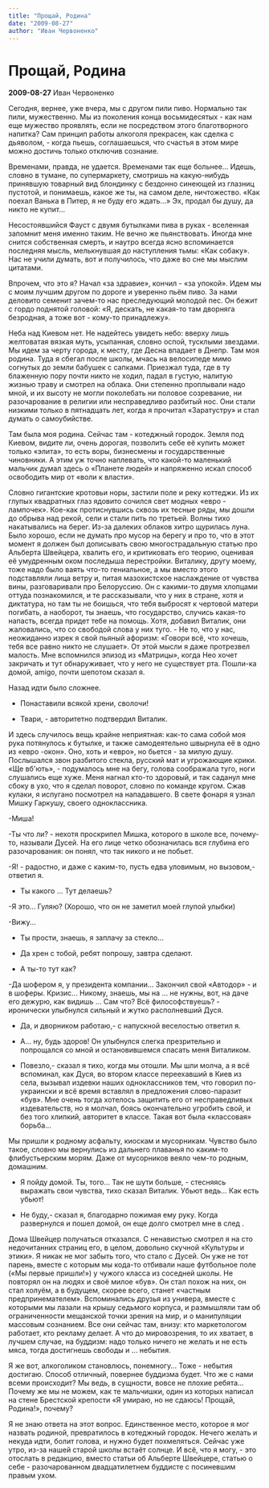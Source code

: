 ```yaml
---
title: "Прощай, Родина"
date: "2009-08-27"
author: "Иван Червоненко"
---
```


# Прощай, Родина

**2009-08-27** Иван Червоненко

Сегодня, вернее, уже вчера, мы с другом пили пиво. Нормально так пили, мужественно. Мы из поколения конца восьмидесятых - как нам еще мужество проявлять, если не посредством этого благотворного напитка? Сам принцип работы алкоголя прекрасен, как сделка с дьяволом, - когда пьешь, соглашаешься, что счастья в этом мире можно достичь только отключив сознание.

Временами, правда, не удается. Временами так еще больнее... Идешь, словно в тумане, по супермаркету, смотришь на какую-нибудь принявшую товарный вид блондинку с бездонно синеющей из глазниц пустотой, и понимаешь, какое же ты, на самом деле, ничтожество. «Как поехал Ванька в Питер, я не буду его ждать...» Эх, продал бы душу, да никто не купит...

Несостоявшийся Фауст с двумя бутылками пива в руках - вселенная запомнит меня именно таким. Не вечно же пьянствовать. Иногда мне снится собственная смерть, и наутро всегда ясно вспоминается последняя мысль, мелькнувшая до наступления тьмы: «Как собаку». Нас не учили думать, вот и получилось, что даже во сне мы мыслим цитатами.

Впрочем, что это я? Начал «за здравие», кончил - «за упокой». Идем мы с моим лучшим другом по дороге и уверенно пьём пиво. За нами деловито семенит зачем-то нас преследующий молодой пес. Он бежит с гордо поднятой головой: «Я, дескать, не какая-то там дворняга безродная, а тоже вот - кому-то принадлежу».

Неба над Киевом нет. Не надейтесь увидеть небо: вверху лишь желтоватая вязкая муть, усыпанная, словно оспой, тусклыми звездами. Мы идем за черту города, к месту, где Десна впадает в Днепр. Там моя родина. Туда я сбегал после школы, мчась на велосипеде мимо согнутых до земли бабушек с сапками. Приезжал туда, где в ту блаженную пору почти никто не ходил, падал в густую, налитую жизнью траву и смотрел на облака. Они степенно проплывали надо мной, и их высоту не могли поколебать ни половое созревание, ни разочарование в религии или несправедливо разбитый нос. Они стали низкими только в пятнадцать лет, когда я прочитал «Заратустру» и стал думать о самоубийстве.

Там была моя родина. Сейчас там - котеджный городок. Земля под Киевом, видите ли, очень дорогая, позволить себе её купить может только «элита», то есть воры, бизнесмены и государственные чиновники. А этим уж точно наплевать, что какой-то маленький мальчик думал здесь о «Планете людей» и напряженно искал способ освободить мир от «воли к власти».

Словно гигантские кротовьи норы, застили поле и реку коттеджи. Из их глупых квадратных глаз ядовито сочился свет модных «евро - лампочек». Кое-как протиснувшись сквозь их тесные ряды, мы дошли до обрыва над рекой, сели и стали пить по третьей. Волны тихо накатывались на берег. Из-за далеких облаков хитро щурилась луна. Было хорошо, если не думать про мусор на берегу и про то, что в этот момент я должен был дописывать свою многострадальную статью про Альберта Швейцера, хвалить его, и критиковать его теорию, оценивая её умудренным оком последыша перестройки. Виталику, другу моему, тоже надо было ваять что-то гениальное, а мы вместо этого подставляли лица ветру и, питая мазохистское наслаждение от чувства вины, разговаривали про Белоруссию. Он с какими-то двумя хлопцами оттуда познакомился, и те рассказывали, что у них в стране, хотя и диктатура, но там ты не боишься, что тебя выбросят к чертовой матери погибать, а наоборот, ты знаешь, что государство, случись какая-то напасть, всегда придет тебе на помощь. Хотя, добавил Виталик, они жаловались, что со свободой слова у них туго. - Не то, что у нас, неожиданно изрек я свой пьяный афоризм: «Говори всё, что хочешь, тебя все равно никто не слушает». От этой мысли я даже протрезвел малость. Мне вспомнился эпизод из «Матрицы», когда Нео хочет закричать и тут обнаруживает, что у него не существует рта. Пошли-ка домой, amigo, почти шепотом сказал я.

Назад идти было сложнее.

- Понаставили всякой хрени, сволочи!

- Твари, - авторитетно подтвердил Виталик.

И здесь случилось вещь крайне неприятная: как-то сама собой моя рука потянулось к бутылке, и также самодеятельно швырнула её в одно из «евро -окон». Оно, хоть и «евро», но бьется - за милую душу. Послышался звон разбитого стекла, русский мат и угрожающие крики. «Ще вб'ють», - подумалось мне на бегу, голова соображала туго, ноги слушались еще хуже. Меня нагнал кто-то здоровый, и так саданул мне сбоку в ухо, что я сделал поворот, словно по команде кругом. Сжав кулаки, я испугано посмотрел на нападавшего. В свете фонаря я узнал Мишку Гаркушу, своего одноклассника.

-Миша!

-Ты что ли? - нехотя проскрипел Мишка, которого в школе все, почему-то, называли Дусей. На его лице четко обозначилась вся глубина его разочарования: он понял, что так никого и не побьет.

-Я! - радостно, и даже с каким-то, пусть едва уловимым, но вызовом,- ответил я.

- Ты какого ... Тут делаешь?

-Я это... Гуляю? (Хорошо, что он не заметил моей глупой улыбки)

-Вижу...

- Ты прости, знаешь, я заплачу за стекло...

- Да хрен с тобой, ребят попрошу, завтра сделают.

- А ты-то тут как?

-Да шофером я, у президента компании... Закончил свой «Автодор» - и в шоферы. Кризис... Никому, знаешь, мы на ... не нужны, вот, на даче его дежурю, как видишь ... Сам что? Всё философствуешь? - иронически улыбнулся сильный и жутко располневший Дуся.

- Да, и дворником работаю,- с напускной веселостью ответил я.

- А... ну, будь здоров! Он улыбнулся слегка презрительно и попрощался со мной и остановившемся спасать меня Виталиком.

- Повезло,- сказал я тихо, когда мы отошли. Мы шли молча, а я всё вспоминал, как Дуся, во втором классе переехавший в Киев из села, вызывал издевки наших одноклассников тем, что говорил по-украински и всё время вставлял в предложения слово-паразит «був». Мне очень тогда хотелось защитить его от несправедливых издевательств, но я молчал, боясь окончательно угробить свой, и без того хлипкий, авторитет в классе. Такая вот была «классовая» борьба...

Мы пришли к родному асфальту, киоскам и мусорникам. Чувство было такое, словно мы вернулись из дальнего плаванья по каким-то флибустьерским морям. Даже от мусорников веяло чем-то родным, домашним.

- Я пойду домой. Ты, того... Так не шути больше, - стесняясь выражать свои чувства, тихо сказал Виталик. Убьют ведь... Как есть убьют!

- Не буду,- сказал я, благодарно пожимая ему руку. Когда развернулся и пошел домой, он еще долго смотрел мне в след .

Дома Швейцер получаться отказался. С ненавистью смотрел я на сто недочитанних страниц его, в целом, довольно скучной «Культуры и этики». Я никак не мог забыть того, что стало с Дусей. Он уже не тот парень, вместе с которым мы кода-то отбивали наше футбольное поле («Мы первые пришли!») у чужого класса из соседней школы. Не повторял он на людях и своё милое «був». Он стал похож на них, он стал холуём, а в будущем, скорее всего, станет «частным предпринемателем». Вспоминались друзья из универа, вместе с которыми мы лазали на крышу седьмого корпуса, и размышляли там об ограниченности мещанской точки зрения на мир, и о манипуляции массовым сознанием. Все они сейчас там, внизу: кто маркетологом работает, кто рекламу делает. А что до мировозрения, то их хватает, в лучшем случае, на буддизм: надо только ничего не желать и не есть мяса, тогда достигнешь свободы и ... небытия.

Я же вот, алкоголиком становлюсь, понемногу... Тоже - небытия достигаю. Способ отличный, повернее буддизма будет. Что же с нами всеми происходит? Мы ведь, в сущности, вовсе не плохие ребята... Почему же мы не можем, как те мальчишки, один из которых написал на стене Брестской крепости «Я умираю, но не сдаюсь! Прощай, Родина!», почему?

Я не знаю ответа на этот вопрос. Единственное место, которое я мог назвать родиной, превратилось в котеджный городок. Нечего желать и некуда идти, болит голова, и нужно будет похмеляться. Сейчас уже утро, из-за нашей старой школы встаёт солнце. И всё, что я могу, - это отослать в редакцию, вместо статьи об Альберте Швейцере, статью о себе - разочарованном двадцатилетнем буддисте с посиневшим правым ухом.